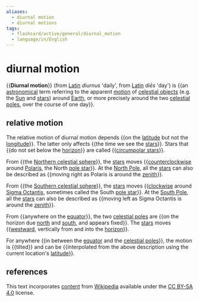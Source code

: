 ```yaml
---
aliases:
  - diurnal motion
  - diurnal motions
tags:
  - flashcard/active/general/diurnal_motion
  - language/in/English
---
```


# diurnal motion

{{__Diurnal motion__}} (from [Latin](Latin.md) _diurnus_ 'daily', from [Latin](Latin.md) _diēs_ 'day') is {{an [astronomical](astronomy.md) term referring to the apparent [motion](motion.md) of [celestial objects](astronomical%20object.md) (e.g. the [Sun](Sun.md) and [stars](star.md)) around [Earth](Earth.md), or more precisely around the two [celestial poles](celestial%20pole.md), over the course of one day}}. <!--SR:!2025-02-06,168,317!2024-10-24,77,277-->

## relative motion

The relative motion of diurnal motion depends {{on the [latitude](latitude.md) but not the [longitude](longitude.md)}}. The latter only affects {{the time we see the [stars](star.md)}}. Stars that {{do not set below the [horizon](horizon.md)}} are called {{[circumpolar stars](circumpolar%20star.md)}}. <!--SR:!2025-06-10,266,337!2024-09-19,63,317!2025-06-10,268,337!2025-01-08,133,297-->

From {{the [Northern celestial sphere](Northern%20celestial%20sphere.md)}}, the [stars](star.md) moves {{[counterclockwise](clockwise.md) around [Polaris](Polaris.md), the North [pole star](pole%20star.md)}}. At the [North Pole](North%20Pole.md), all the [stars](star.md) can also be described as {{moving right as Polaris is around the [zenith](zenith.md)}}. <!--SR:!2024-11-26,99,277!2025-01-16,136,297!2024-11-29,101,277-->

From {{the [Southern celestial sphere](Southern%20celestial%20sphere.md)}}, the [stars](star.md) moves {{[clockwise](clockwise.md) around [Sigma Octantis](Sigma%20Octantis.md), sometimes called the South [pole star](pole%20star.md)}}. At the [South Pole](South%20Pole.md), all the [stars](star.md) can also be described as {{moving left as Sigma Octantis is around the [zenith](zenith.md)}}. <!--SR:!2025-02-06,148,297!2024-10-18,69,270!2025-02-08,152,297-->

From {{anywhere on the [equator](equator.md)}}, the two [celestial poles](celestial%20pole.md) are {{on the horizon due [north](north.md) and [south](south.md), and appears fixed}}. The [stars](star.md) moves {{[westward](west.md), vertically from and into the [horizon](horizon.md)}}. <!--SR:!2024-12-21,131,317!2024-10-07,65,270!2024-11-30,106,297-->

For anywhere {{in between the [equator](equator.md) and the [celestial poles](celestial%20pole.md)}}, the motion is {{tilted}} and can be {{interpolated from the above description using the current location's [latitude](latitude.md)}}. <!--SR:!2025-05-28,255,330!2025-01-15,148,310!2024-09-28,71,310-->

## references

This text incorporates [content](https://en.wikipedia.org/wiki/diurnal_motion) from [Wikipedia](Wikipedia.md) available under the [CC BY-SA 4.0](https://creativecommons.org/licenses/by-sa/4.0/) license.
